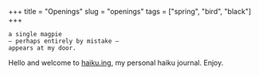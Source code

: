 +++
title = "Openings"
slug = "openings"
tags = ["spring", "bird", "black"]
+++

```
a single magpie
— perhaps entirely by mistake —
appears at my door.
```

<!--more-->

Hello and welcome to [haiku.ing](/), my personal haiku journal. Enjoy.

